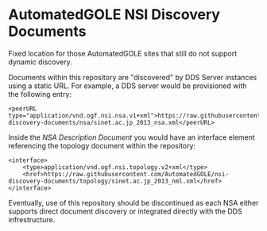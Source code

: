 # AutomatedGOLE NSI Discovery Documents

Fixed location for those AutomatedGOLE sites that still do not support dynamic discovery.

Documents within this repository are "discovered" by DDS Server instances using a static URL.  For example, a DDS server would be provisioned with the following entry:

	<peerURL type="application/vnd.ogf.nsi.nsa.v1+xml">https://raw.githubusercontent.com/AutomatedGOLE/nsi-discovery-documents/nsa/sinet.ac.jp_2013_nsa.xml</peerURL>

Inside the _NSA Description Document_ you would have an interface element referencing the topology document within the repository:

    <interface>
        <type>application/vnd.ogf.nsi.topology.v2+xml</type>
        <href>https://raw.githubusercontent.com/AutomatedGOLE/nsi-discovery-documents/topology/sinet.ac.jp_2013_nml.xml</href>
    </interface>

Eventually, use of this repository should be discontinued as each NSA either supports direct document discovery or integrated directly with the DDS infrestructure.

